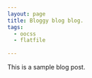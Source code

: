 ```yaml
---
layout: page
title: Bloggy blog blog.
tags:
  - oocss
  - flatfile
  
---
```



This is a sample blog post.